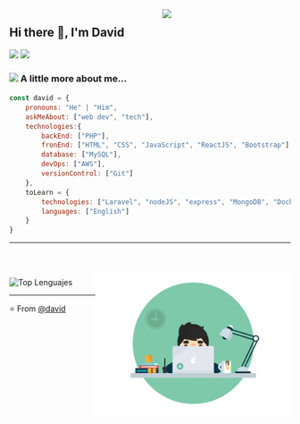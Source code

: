 <img align='right' src="https://media.giphy.com/media/M9gbBd9nbDrOTu1Mqx/giphy.gif" width="230">

##  Hi there 👋, I'm David 

[![](https://img.shields.io/badge/LinkedIn-DavidMenendez-blue)](https://www.linkedin.com/in/david-menendez-blanco-056a18252/)
[![](https://img.shields.io/badge/Gmail-davidblanco1993%40gmail.com-red)](mailto:davidblanco1993@gmail.com)


### <img src="https://media.giphy.com/media/VgCDAzcKvsR6OM0uWg/giphy.gif" width="50"> A little more about me...  

```javascript
const david = {
    pronouns: "He" | "Him",
    askMeAbout: ["web dev", "tech"],
    technologies:{
        backEnd: ["PHP"],
        fronEnd: ["HTML", "CSS", "JavaScript", "ReactJS", "Bootstrap"],
        database: ["MySQL"],
        devOps: ["AWS"],
        versionControl: ["Git"]
    },
    toLearn = {
        technologies: ["Laravel", "nodeJS", "express", "MongoDB", "Docker"],
        languages: ["English"]
    } 
}
```

---
<br/>

<br/>

<img src="https://github.com/nirala69/nirala69/blob/master/70804f7e25b11f29db904f2fa7b4cd9d.gif" width="350" align='right'>

![Top Lenguajes](https://github-readme-stats.vercel.app/api/top-langs/?username=DavidMenendezBlanco&show_icons=true)

<hr>

⭐️ From [@david](https://github.com/DavidMenendezBlanco)

